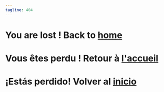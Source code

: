 ```yaml
---
tagline: 404
---
```


# You are lost ! Back to [home](https://evens.link/en)
# Vous êtes perdu ! Retour à [l'accueil](https://evens.link)
# ¡Estás perdido! Volver al [inicio](https://evens.link/es)
